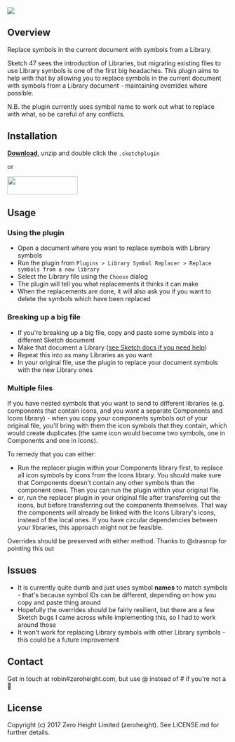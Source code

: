 <img src='https://raw.githubusercontent.com/zeroheight/library-symbol-replacer/master/images/cover.png'>

## Overview
Replace symbols in the current document with symbols from a Library.

Sketch 47 sees the introduction of Libraries, but migrating existing files to use Library symbols is one of the first big headaches. This plugin aims to help with that by allowing you to replace symbols in the current document with symbols from a Library document - maintaining overrides where possible.

N.B. the plugin currently uses symbol name to work out what to replace with what, so be careful of any conflicts.

## Installation
**[Download](https://api.sketchpacks.com/v1/plugins/com.zeroheight.library-symbol-replacer/download)**, unzip and double click the `.sketchplugin`

or

<a href="https://sketchpacks.com/zeroheight/library-symbol-replacer/install">
	<img width="160" height="41" src="http://sketchpacks-com.s3.amazonaws.com/assets/badges/sketchpacks-badge-install.png" >
</a>

## Usage
### Using the plugin
* Open a document where you want to replace symbols with Library symbols
* Run the plugin from `Plugins > Library Symbol Replacer > Replace symbols from a new library`
* Select the Library file using the `Choose` dialog
* The plugin will tell you what replacements it thinks it can make
* When the replacements are done, it will also ask you if you want to delete the symbols which have been replaced

### Breaking up a big file
* If you're breaking up a big file, copy and paste some symbols into a different Sketch document
* Make that document a Library ([see Sketch docs if you need help](https://www.sketchapp.com/docs/libraries/adding-libraries))
* Repeat this into as many Libraries as you want
* In your original file, use the plugin to replace your document symbols with the new Library ones

### Multiple files
If you have nested symbols that you want to send to different libraries (e.g. components that contain icons, and you want a separate Components and Icons library) - when you copy your components symbols out of your original file, you'll bring with them the icon symbols that they contain, which would create duplicates (the same icon would become two symbols, one in Components and one in Icons).

To remedy that you can either:

* Run the replacer plugin within your Components library first, to replace all icon symbols by icons from the Icons library. You should make sure that Components doesn't contain any other symbols than the component ones. Then you can run the plugin within your original file.
* or, run the replacer plugin in your original file after transferring out the icons, but before transferring out the components themselves. That way the components will already be linked with the Icons Library's icons, instead of the local ones. If you have circular dependencies between your libraries, this approach might not be feasible.

Overrides should be preserved with either method. Thanks to @drasnop for pointing this out

## Issues
* It is currently quite dumb and just uses symbol **names** to match symbols - that's because symbol IDs can be different, depending on how you copy and paste thing around
* Hopefully the overrides should be fairly resilient, but there are a few Sketch bugs I came across while implementing this, so I had to work around those
* It won't work for replacing Library symbols with other Library symbols - this could be a future improvement

## Contact
Get in touch at robin#zeroheight.com, but use @ instead of # if you're not a 🤖

## License
Copyright (c) 2017 Zero Height Limited (zeroheight). See LICENSE.md for further details.
